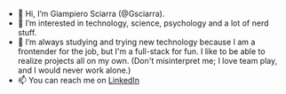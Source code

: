 - 👋 Hi, I’m Giampiero Sciarra (@Gsciarra).
- 👀 I’m interested in technology, science, psychology and a lot of nerd stuff.
- 🌱 I’m always studying and trying new technology because I am a frontender for the job, but I'm a full-stack for fun. I like to be able to realize projects all on my own. (Don't misinterpret me; I love team play, and I would never work alone.) 
- 📫 You can reach me on [LinkedIn](https://www.linkedin.com/in/gsciarrawebdeveloper/)

<!---
Gsciarra/Gsciarra is a ✨ special ✨ repository because its `README.md` (this file) appears on your GitHub profile.
You can click the Preview link to take a look at your changes.
--->
